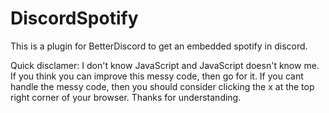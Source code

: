 # DiscordSpotify
This is a plugin for BetterDiscord to get an embedded spotify in discord.

Quick disclamer: I don't know JavaScript and JavaScript doesn't know me. If you think you can improve this messy code, then go for it. If you cant handle the messy code, then you should consider clicking the x at the top right corner of your browser. Thanks for understanding.
